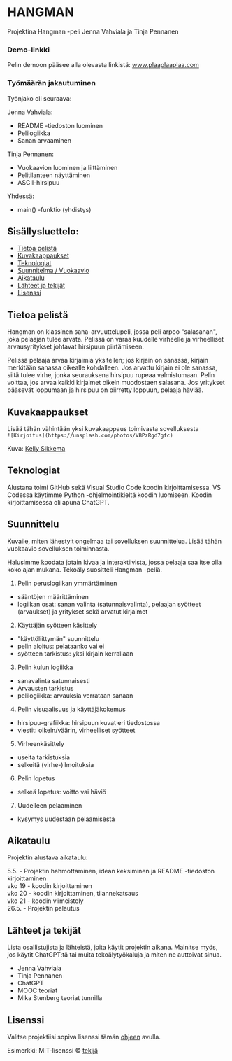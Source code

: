 # HANGMAN
Projektina Hangman -peli
Jenna Vahviala ja Tinja Pennanen

### Demo-linkki
Pelin demoon pääsee alla olevasta linkistä:
www.plaaplaaplaa.com

### Työmäärän jakautuminen
Työnjako oli seuraava:

Jenna Vahviala:
- README -tiedoston luominen
- Pelilogiikka
- Sanan arvaaminen

Tinja Pennanen:
- Vuokaavion luominen ja liittäminen
- Pelitilanteen näyttäminen
- ASCII-hirsipuu

Yhdessä:
- main() -funktio (yhdistys)

## Sisällysluettelo:

- [Tietoa pelistä](#tietoa-pelistä)  
- [Kuvakaappaukset](#kuvakaappaukset)  
- [Teknologiat](#teknologiat)    
- [Suunnitelma / Vuokaavio](#suunnittelu)  
- [Aikataulu](#aikataulu)  
- [Lähteet ja tekijät](#lähteet-ja-tekijät)  
- [Lisenssi](#lisenssi)  

## Tietoa pelistä 
Hangman on klassinen sana-arvuuttelupeli, jossa peli arpoo "salasanan", joka pelaajan tulee arvata. Pelissä on varaa kuudelle virheelle ja virheelliset arvausyritykset johtavat hirsipuun piirtämiseen. 

Pelissä pelaaja arvaa kirjaimia yksitellen; jos kirjain on sanassa, kirjain merkitään sanassa oikealle kohdalleen. Jos arvattu kirjain ei ole sanassa, siitä tulee virhe, jonka seurauksena hirsipuu rupeaa valmistumaan. Pelin voittaa, jos arvaa kaikki kirjaimet oikein muodostaen salasana. Jos yritykset pääsevät loppumaan ja hirsipuu on piirretty loppuun, pelaaja häviää.

## Kuvakaappaukset  
Lisää tähän vähintään yksi kuvakaappaus toimivasta sovelluksesta  
`![Kirjoitus](https://unsplash.com/photos/VBPzRgd7gfc)`

Kuva: [Kelly Sikkema](https://unsplash.com/@kellysikkema)

## Teknologiat
Alustana toimi GitHub sekä Visual Studio Code koodin kirjoittamisessa. VS Codessa käytimme Python -ohjelmointikieltä koodin luomiseen. Koodin kirjoittamisessa oli apuna ChatGPT.

## Suunnittelu
Kuvaile, miten lähestyit ongelmaa tai sovelluksen suunnittelua. Lisää tähän vuokaavio sovelluksen toiminnasta.

Halusimme koodata jotain kivaa ja interaktiivista, jossa pelaaja saa itse olla koko ajan mukana. Tekoäly suositteli Hangman -peliä.

1. Pelin peruslogiikan ymmärtäminen
- sääntöjen määrittäminen
- logiikan osat: sanan valinta (satunnaisvalinta), pelaajan syötteet (arvaukset) ja yritykset sekä arvatut kirjaimet

2. Käyttäjän syötteen käsittely
- "käyttöliittymän" suunnittelu
- pelin aloitus: pelataanko vai ei
- syötteen tarkistus: yksi kirjain kerrallaan

3. Pelin kulun logiikka
- sanavalinta satunnaisesti
- Arvausten tarkistus
- pelilogiikka: arvauksia verrataan sanaan

4. Pelin visuaalisuus ja käyttäjäkokemus
- hirsipuu-grafiikka: hirsipuun kuvat eri tiedostossa
- viestit: oikein/väärin, virheelliset syötteet

5. Virheenkäsittely
- useita tarkistuksia
- selkeitä (virhe-)ilmoituksia

6. Pelin lopetus
- selkeä lopetus: voitto vai häviö

7. Uudelleen pelaaminen
- kysymys uudestaan pelaamisesta

## Aikataulu
Projektin alustava aikataulu:

5.5. - Projektin hahmottaminen, idean keksiminen ja README -tiedoston kirjoittaminen  
vko 19 - koodin kirjoittaminen  
vko 20 - koodin kirjoittaminen, tilannekatsaus  
vko 21 - koodin viimeistely  
26.5. - Projektin palautus

## Lähteet ja tekijät  
Lista osallistujista ja lähteistä, joita käytit projektin aikana. Mainitse myös, jos käytit ChatGPT:tä tai muita tekoälytyökaluja ja miten ne auttoivat sinua.

- Jenna Vahviala
- Tinja Pennanen
- ChatGPT
- MOOC teoriat
- Mika Stenberg teoriat tunnilla

## Lisenssi  
Valitse projektiisi sopiva lisenssi tämän [ohjeen](https://docs.github.com/en/communities/setting-up-your-project-for-healthy-contributions/adding-a-license-to-a-repository) avulla.

Esimerkki: MIT-lisenssi © [tekijä](author.com)